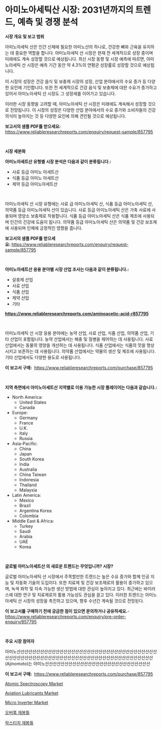 <p><h1>아미노아세틱산 시장: 2031년까지의 트렌드, 예측 및 경쟁 분석</h1></p><p><strong>시장 개요 및 보고 범위</strong></p>
<p><p>아미노아세틱 산은 인간 신체에 필요한 아미노산의 하나로, 건강한 뼈와 근육을 유지하는 데 중요한 역할을 합니다. 아미노아세틱 산 시장은 현재 전 세계적으로 성장 중이며 미래에도 계속 성장할 것으로 예상됩니다. 최신 시장 동향 및 시장 예측에 따르면, 아미노아세틱 산 시장은 예측 기간 동안 약 4.3%의 연평균 성장률로 성장할 것으로 예상됩니다. </p><p>이 시장의 성장은 건강 음식 및 보충제 시장의 성장, 산업 분야에서의 수요 증가 등 다양한 요인에 기인합니다. 또한 전 세계적으로 건강 음식 및 보충제에 대한 수요가 증가하고 있어서 아미노아세틱 산 시장도 그 성장세를 이어가고 있습니다.</p><p>이러한 시장 동향을 고려할 때, 아미노아세틱 산 시장은 미래에도 계속해서 성장할 것으로 전망됩니다. 이 시장의 성장은 다양한 산업 분야에서의 수요 증가와 소비자들의 건강 의식이 높아지는 것 등 다양한 요인에 의해 견인될 것으로 예상됩니다.</p></p>
<p><strong>보고서의 샘플 PDF를 받으세요:</strong> <a href="https://www.reliableresearchreports.com/enquiry/request-sample/857795">https://www.reliableresearchreports.com/enquiry/request-sample/857795</a></p>
<p>&nbsp;</p>
<p><strong>시장 세분화</strong></p>
<p><strong>아미노아세트산 유형별 시장 분석은 다음과 같이 분류됩니다.:</strong></p>
<p><ul><li>사료 등급 아미노 아세트산</li><li>식품 등급 아미노 아세트산</li><li>제약 등급 아미노아세트산</li></ul></p>
<p>&nbsp;</p>
<p><p>아미노아세틱 산 시장 유형에는 사료 급 아미노아세틱 산, 식품 등급 아미노아세틱 산, 의약품 등급 아미노아세틱 산이 있습니다. 사료 등급 아미노아세틱 산은 가축 사료에 사용되며 영양소 보충제로 작용합니다. 식품 등급 아미노아세틱 산은 식품 제조에 사용되며 인간의 건강에 도움이 됩니다. 의약품 등급 아미노아세틱 산은 의약품 및 건강 보조제에 사용되며 인체에 긍정적인 영향을 줍니다.</p></p>
<p><strong>보고서의 샘플 PDF를 받으세요:</strong>&nbsp;<a href="https://www.reliableresearchreports.com/enquiry/request-sample/857795">https://www.reliableresearchreports.com/enquiry/request-sample/857795</a></p>
<p>&nbsp;</p>
<p><strong> 아미노아세트산 응용 분야별 시장 산업 조사는 다음과 같이 분류됩니다.:</strong></p>
<p><ul><li>살충제 산업</li><li>사료 산업</li><li>식품 산업</li><li>제약 산업</li><li>기타</li></ul></p>
<p><strong><a href="https://www.reliableresearchreports.com/aminoacetic-acid-r857795">https://www.reliableresearchreports.com/aminoacetic-acid-r857795</a></strong></p>
<p>&nbsp;</p>
<p><p>아미노아세틱 산 시장 응용 분야에는 농약 산업, 사료 산업, 식품 산업, 의약품 산업, 기타 산업이 포함됩니다. 농약 산업에서는 해충 및 질병을 제어하는 데 사용됩니다. 사료 산업에서는 동물의 영양을 개선하는 데 사용됩니다. 식품 산업에서는 식품의 맛을 향상시키고 보존하는 데 사용됩니다. 의약품 산업에서는 약물의 생산 및 제조에 사용됩니다. 기타 산업에서도 다양한 용도로 사용됩니다.</p></p>
<p><strong>이 보고서 구매:</strong>&nbsp; <a href="https://www.reliableresearchreports.com/purchase/857795">https://www.reliableresearchreports.com/purchase/857795</a></p>
<p>&nbsp;</p>
<p><strong>지역 측면에서 아미노아세트산 지역별로 이용 가능한 시장 플레이어는 다음과 같습니다.:</strong></p>
<p><ul>
    <li>
        North America:
        <ul>
            <li>United States</li>
            <li>Canada</li>
        </ul>
    </li>
    <li>
        Europe:
        <ul>
            <li>Germany</li>
            <li>France</li>
            <li>U.K.</li>
            <li>Italy</li>
            <li>Russia</li>
        </ul>
    </li>
    <li>
        Asia-Pacific:
        <ul>
            <li>China</li>
            <li>Japan</li>
            <li>South Korea</li>
            <li>India</li>
            <li>Australia</li>
            <li>China Taiwan</li>
            <li>Indonesia</li>
            <li>Thailand</li>
            <li>Malaysia</li>
        </ul>
    </li>
    <li>
        Latin America:
        <ul>
            <li>Mexico</li>
            <li>Brazil</li>
            <li>Argentina Korea</li>
            <li>Colombia</li>
        </ul>
    </li>
    <li>
        Middle East & Africa:
        <ul>
            <li>Turkey</li>
            <li>Saudi</li>
            <li>Arabia</li>
            <li>UAE</li>
            <li>Korea</li>
        </ul>
    </li>
    </ul></p>
<p>&nbsp;</p>
<p><strong>글로벌 아미노아세트산 의 새로운 트렌드는 무엇입니까? 시장?</strong></p>
<p><p>글로벌 아미노아세틱 산 시장에서 주목할만한 트렌드는 높은 수요 증가와 함께 인공 지능 및 자동화 기술의 도입이다. 또한 치료제 및 건강 보조제로의 활용이 증가하고 있으며, 녹색 화학 및 지속 가능한 생산 방법에 대한 관심이 높아지고 있다. 최근에는 바이러스에 대한 연구 및 치료제로의 활용 가능성도 관심을 끌고 있다. 이러한 트렌드는 아미노아세틱 산 시장의 성장을 촉진하고 있으며, 향후 수년간 계속될 것으로 전망된다.</p></p>
<p><strong>이 보고서를 구매하기 전에 궁금한 점이 있으면 문의하거나 공유하세요.</strong>- <a href="https://www.reliableresearchreports.com/enquiry/pre-order-enquiry/857795">https://www.reliableresearchreports.com/enquiry/pre-order-enquiry/857795</a></p>
<p>&nbsp;</p>
<p><strong>주요 시장 참여자</strong></p>
<p><p>아미노산산산산산산산산산산산산산산산산산산산산산산산산산산산산산산산산산산산산산산산산산산산산산산산산산산산산산산산산산산산산산산산산산산산산산산산산산산(Ajinomoto)는 아미노산산산산산산산산산산산산산산산산산산산산산산산산산산산</p></p>
<p><strong>이 보고서 구매:</strong>&nbsp;&nbsp;<a href="https://www.reliableresearchreports.com/purchase/857795">https://www.reliableresearchreports.com/purchase/857795</a></p>
<p><p><a href="https://github.com/jj19131/Market-Research-Report-List-2/blob/main/atomic-spectroscopy-market.md">Atomic Spectroscopy Market</a></p><p><a href="https://issuu.com/reportprime-2/docs/aviation-lubricants-market-size-2030.pptx">Aviation Lubricants Market</a></p><p><a href="https://github.com/marloy8/Market-Research-Report-List-3/blob/main/micro-inverter-market.md">Micro Inverter Market</a></p><p><a href="https://github.com/vseigx30c9a1j/Market-Research-Report-List-1/blob/main/849523619314.md">오버록 재봉틀</a></p><p><a href="https://github.com/plelbej847484502/Market-Research-Report-List-1/blob/main/502420519313.md">락스티치 재봉틀</a></p></p>